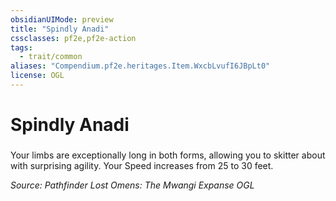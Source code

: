 ```yaml
---
obsidianUIMode: preview
title: "Spindly Anadi"
cssclasses: pf2e,pf2e-action
tags:
  - trait/common
aliases: "Compendium.pf2e.heritages.Item.WxcbLvufI6JBpLt0"
license: OGL
---
```

# Spindly Anadi

### 






Your limbs are exceptionally long in both forms, allowing you to skitter about with surprising agility. Your Speed increases from 25 to 30 feet.

*Source: Pathfinder Lost Omens: The Mwangi Expanse*
*OGL*